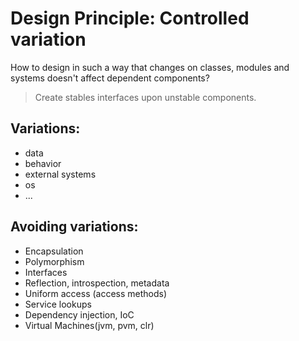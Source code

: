 # Design Principle: Controlled variation

How to design in such a way that changes on classes, modules and systems doesn't affect dependent components?

> Create stables interfaces upon unstable components.

## Variations:

* data
* behavior
* external systems
* os
* ...

## Avoiding variations:

* Encapsulation
* Polymorphism
* Interfaces
* Reflection, introspection, metadata
* Uniform access (access methods)
* Service lookups
* Dependency injection, IoC
* Virtual Machines(jvm, pvm, clr)